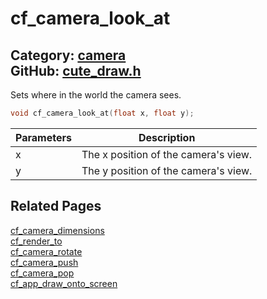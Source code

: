 [](../header.md ':include')

# cf_camera_look_at

Category: [camera](/api_reference?id=camera)  
GitHub: [cute_draw.h](https://github.com/RandyGaul/cute_framework/blob/master/include/cute_draw.h)  
---

Sets where in the world the camera sees.

```cpp
void cf_camera_look_at(float x, float y);
```

Parameters | Description
--- | ---
x | The x position of the camera's view.
y | The y position of the camera's view.

## Related Pages

[cf_camera_dimensions](/camera/cf_camera_dimensions.md)  
[cf_render_to](/draw/cf_render_to.md)  
[cf_camera_rotate](/camera/cf_camera_rotate.md)  
[cf_camera_push](/camera/cf_camera_push.md)  
[cf_camera_pop](/camera/cf_camera_pop.md)  
[cf_app_draw_onto_screen](/app/cf_app_draw_onto_screen.md)  

